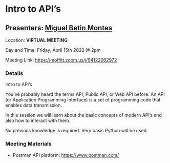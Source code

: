 # Intro to API’s

## Presenters: [Miguel Betin Montes](mailto:Miguel.BetinMontes@moffitt.org)

Location: **VIRTUAL MEETING** 

Day and Time: Friday, April 15th 2022 @ 2pm

Meeting Link: https://moffitt.zoom.us/j/94122062972 

### Details

Intro to API’s

You’ve probably heard the terms API, Public API, or Web API before. An API (or Application Programming Interface) is a set of programming code that enables data transmission. 

In this session we will learn about the basic concepts of modern API’s and also how to interact with them.

No previous knowledge is required. Very basic Python will be used.

### Meeting Materials

* Postman API platform: https://www.postman.com/
